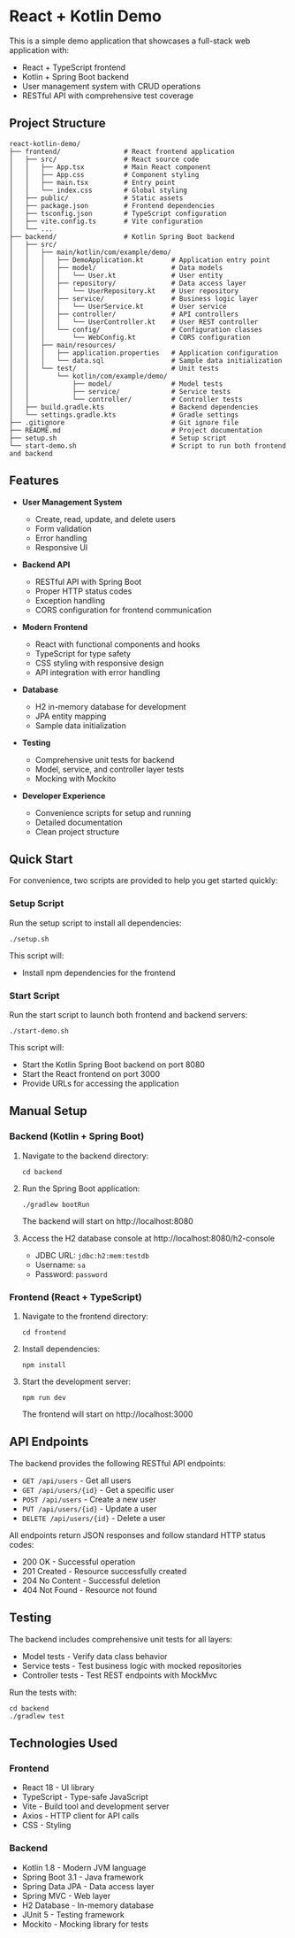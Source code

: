 # React + Kotlin Demo

This is a simple demo application that showcases a full-stack web application with:

- React + TypeScript frontend
- Kotlin + Spring Boot backend
- User management system with CRUD operations
- RESTful API with comprehensive test coverage

## Project Structure

```
react-kotlin-demo/
├── frontend/                # React frontend application
│   ├── src/                 # React source code
│   │   ├── App.tsx          # Main React component
│   │   ├── App.css          # Component styling
│   │   ├── main.tsx         # Entry point
│   │   └── index.css        # Global styling
│   ├── public/              # Static assets
│   ├── package.json         # Frontend dependencies
│   ├── tsconfig.json        # TypeScript configuration
│   ├── vite.config.ts       # Vite configuration
│   └── ...
├── backend/                 # Kotlin Spring Boot backend
│   ├── src/
│   │   ├── main/kotlin/com/example/demo/
│   │   │   ├── DemoApplication.kt       # Application entry point
│   │   │   ├── model/                   # Data models
│   │   │   │   └── User.kt              # User entity
│   │   │   ├── repository/              # Data access layer
│   │   │   │   └── UserRepository.kt    # User repository
│   │   │   ├── service/                 # Business logic layer
│   │   │   │   └── UserService.kt       # User service
│   │   │   ├── controller/              # API controllers
│   │   │   │   └── UserController.kt    # User REST controller
│   │   │   └── config/                  # Configuration classes
│   │   │       └── WebConfig.kt         # CORS configuration
│   │   ├── main/resources/
│   │   │   ├── application.properties   # Application configuration
│   │   │   └── data.sql                 # Sample data initialization
│   │   └── test/                        # Unit tests
│   │       └── kotlin/com/example/demo/
│   │           ├── model/               # Model tests
│   │           ├── service/             # Service tests
│   │           └── controller/          # Controller tests
│   ├── build.gradle.kts                 # Backend dependencies
│   └── settings.gradle.kts              # Gradle settings
├── .gitignore                           # Git ignore file
├── README.md                            # Project documentation
├── setup.sh                             # Setup script
└── start-demo.sh                        # Script to run both frontend and backend
```

## Features

- **User Management System**

  - Create, read, update, and delete users
  - Form validation
  - Error handling
  - Responsive UI

- **Backend API**

  - RESTful API with Spring Boot
  - Proper HTTP status codes
  - Exception handling
  - CORS configuration for frontend communication

- **Modern Frontend**

  - React with functional components and hooks
  - TypeScript for type safety
  - CSS styling with responsive design
  - API integration with error handling

- **Database**

  - H2 in-memory database for development
  - JPA entity mapping
  - Sample data initialization

- **Testing**

  - Comprehensive unit tests for backend
  - Model, service, and controller layer tests
  - Mocking with Mockito

- **Developer Experience**
  - Convenience scripts for setup and running
  - Detailed documentation
  - Clean project structure

## Quick Start

For convenience, two scripts are provided to help you get started quickly:

### Setup Script

Run the setup script to install all dependencies:

```
./setup.sh
```

This script will:

- Install npm dependencies for the frontend

### Start Script

Run the start script to launch both frontend and backend servers:

```
./start-demo.sh
```

This script will:

- Start the Kotlin Spring Boot backend on port 8080
- Start the React frontend on port 3000
- Provide URLs for accessing the application

## Manual Setup

### Backend (Kotlin + Spring Boot)

1. Navigate to the backend directory:

   ```
   cd backend
   ```

2. Run the Spring Boot application:

   ```
   ./gradlew bootRun
   ```

   The backend will start on http://localhost:8080

3. Access the H2 database console at http://localhost:8080/h2-console
   - JDBC URL: `jdbc:h2:mem:testdb`
   - Username: `sa`
   - Password: `password`

### Frontend (React + TypeScript)

1. Navigate to the frontend directory:

   ```
   cd frontend
   ```

2. Install dependencies:

   ```
   npm install
   ```

3. Start the development server:

   ```
   npm run dev
   ```

   The frontend will start on http://localhost:3000

## API Endpoints

The backend provides the following RESTful API endpoints:

- `GET /api/users` - Get all users
- `GET /api/users/{id}` - Get a specific user
- `POST /api/users` - Create a new user
- `PUT /api/users/{id}` - Update a user
- `DELETE /api/users/{id}` - Delete a user

All endpoints return JSON responses and follow standard HTTP status codes:

- 200 OK - Successful operation
- 201 Created - Resource successfully created
- 204 No Content - Successful deletion
- 404 Not Found - Resource not found

## Testing

The backend includes comprehensive unit tests for all layers:

- Model tests - Verify data class behavior
- Service tests - Test business logic with mocked repositories
- Controller tests - Test REST endpoints with MockMvc

Run the tests with:

```
cd backend
./gradlew test
```

## Technologies Used

### Frontend

- React 18 - UI library
- TypeScript - Type-safe JavaScript
- Vite - Build tool and development server
- Axios - HTTP client for API calls
- CSS - Styling

### Backend

- Kotlin 1.8 - Modern JVM language
- Spring Boot 3.1 - Java framework
- Spring Data JPA - Data access layer
- Spring MVC - Web layer
- H2 Database - In-memory database
- JUnit 5 - Testing framework
- Mockito - Mocking library for tests
